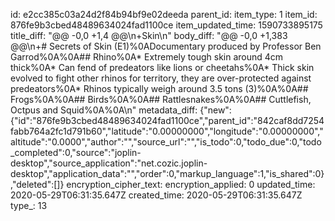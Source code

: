 id: e2cc385c03a24d2f84b94bf9e02deeda
parent_id: 
item_type: 1
item_id: 876fe9b3cbed48489634024fad1100ce
item_updated_time: 1590733895175
title_diff: "@@ -0,0 +1,4 @@\n+Skin\n"
body_diff: "@@ -0,0 +1,383 @@\n+# Secrets of Skin (E1)%0ADocumentary produced by Professor Ben Garrod%0A%0A## Rhino%0A* Extremely tough skin around 4cm thick%0A* Can fend of predeators like lions or cheetahs%0A* Thick skin evolved to fight other rhinos for territory, they are over-protected against predeators%0A* Rhinos typically weigh around 3.5 tons (3)%0A%0A## Frogs%0A%0A## Birds%0A%0A## Rattlesnakes%0A%0A## Cuttlefish, Octpus and Squid%0A%0A\n"
metadata_diff: {"new":{"id":"876fe9b3cbed48489634024fad1100ce","parent_id":"842caf8dd7254fabb764a2fc1d791b60","latitude":"0.00000000","longitude":"0.00000000","altitude":"0.0000","author":"","source_url":"","is_todo":0,"todo_due":0,"todo_completed":0,"source":"joplin-desktop","source_application":"net.cozic.joplin-desktop","application_data":"","order":0,"markup_language":1,"is_shared":0},"deleted":[]}
encryption_cipher_text: 
encryption_applied: 0
updated_time: 2020-05-29T06:31:35.647Z
created_time: 2020-05-29T06:31:35.647Z
type_: 13